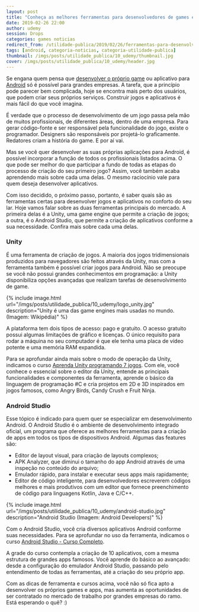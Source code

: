 ```yaml
---
layout: post
title: "Conheça as melhores ferramentas para desenvolvedores de games e apps Android"
date: 2019-02-26 22:00
author: udemy
session: Drops
categories: games noticias
redirect_from: /utilidade-publica/2019/02/26/ferramentas-para-desenvolvimento-games-android.html
tags: [android, categoria-noticias, categoria-utilidade-publica]
thumbnail: /imgs/posts/utilidade_publica/10_udemy/thumbnail.jpg
cover: /imgs/posts/utilidade_publica/10_udemy/header.jpg
---
```


Se engana quem pensa que [desenvolver o próprio game](https://www.udemy.com/curso-completo-unity-3d/) ou aplicativo para [Android](https://www.udemy.com/curso-completo-desenvolvedor-android/) só é possível para grandes empresas. A tarefa, que a princípio pode parecer bem complicada, hoje se encontra mais perto dos usuários, que podem criar seus próprios serviços. Construir jogos e aplicativos é mais fácil do que você imagina.

<!--more-->

É verdade que o processo de desenvolvimento de um jogo passa pela mão de muitos profissionais, de diferentes áreas, dentro de uma empresa. Para gerar código-fonte e ser responsável pela funcionalidade do jogo, existe o programador. Designers são responsáveis por projetá-lo graficamente. Redatores criam a história do game. E por aí vai.

Mas se você quer desenvolver as suas próprias aplicações para Android, é possível incorporar a função de todos os profissionais listados acima. O que pode ser melhor do que participar a fundo de todas as etapas do processo de criação do seu primeiro jogo? Assim, você também acaba aprendendo mais sobre cada uma delas. O mesmo raciocínio vale para quem deseja desenvolver aplicativos.

Com isso decidido, o próximo passo, portanto, é saber quais são as ferramentas certas para desenvolver jogos e aplicativos no conforto do seu lar. Hoje vamos falar sobre as duas ferramentas principais do mercado. A primeira delas é a Unity, uma game engine que permite a criação de jogos; a outra, é o Android Studio, que permite a criação de aplicativos conforme a sua necessidade. Confira mais sobre cada uma delas.

### Unity

É uma ferramenta de criação de jogos. A maioria dos jogos tridimensionais produzidos para navegadores são feitos através da Unity, mas com a ferramenta também é possível criar jogos para Android. Não se preocupe se você não possui grandes conhecimentos em programação: a Unity disponibiliza opções avançadas que realizam tarefas de desenvolvimento de game.

{% include image.html
  url="/imgs/posts/utilidade_publica/10_udemy/logo_unity.jpg"
  description="Unity é uma das game engines mais usadas no mundo. (Imagem: Wikipédia)" %}

A plataforma tem dois tipos de acesso: pago e gratuito. O acesso gratuito possui algumas limitações de gráfico e licenças. O único requisito para rodar a máquina no seu computador é que ele tenha uma placa de vídeo potente e uma memória RAM expandida.

Para se aprofundar ainda mais sobre o modo de operação da Unity, indicamos o curso [Aprenda Unity programando 7 jogos](https://www.udemy.com/curso-completo-unity-3d/). Com ele, você conhece o essencial sobre o editor da Unity, entende as principais funcionalidades e componentes da ferramenta, aprende o básico da linguagem de programação #C e cria projetos em 2D e 3D inspirados em jogos famosos, como Angry Birds, Candy Crush e Fruit Ninja.

### Android Studio

Esse tópico é indicado para quem quer se especializar em desenvolvimento Android. O Android Studio é o ambiente de desenvolvimento integrado oficial, um programa que oferece as melhores ferramentas para a criação de apps em todos os tipos de dispositivos Android. Algumas das features são:

- Editor de layout visual, para criação de layouts complexos;
- APK Analyzer, que diminui o tamanho do app Android através de uma inspeção no conteúdo do arquivo;
- Emulador rápido, para instalar e executar seus apps mais rapidamente;
- Editor de código inteligente, para desenvolvedores escreverem códigos melhores e mais produtivos com um editor que fornece preenchimento de código para linguagens Kotlin, Java e C/C++.

{% include image.html
  url="/imgs/posts/utilidade_publica/10_udemy/android-studio.jpg"
  description="Android Studio (Imagem: Android Developers)" %}

Com o Android Studio, você cria diversos aplicativos Android conforme suas necessidades. Para se aprofundar no uso da ferramenta, indicamos o curso [Android Studio - Curso Completo](https://www.udemy.com/curso-completo-desenvolvedor-android/).

A grade do curso contempla a criação de 10 aplicativos, com a mesma estrutura de grandes apps famosos. Você aprende do básico ao avançado: desde a configuração do emulador Android Studio, passando pelo entendimento de todas as ferramentas, até a criação do seu próprio app.

Com as dicas de ferramenta e cursos acima, você não só fica apto a desenvolver os próprios games e apps, mas aumenta as oportunidades de ser contratado no mercado de trabalho por grandes empresas do ramo. Está esperando o quê? :)
